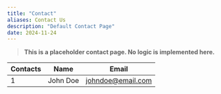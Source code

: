 ```yaml
---
title: "Contact"
aliases: Contact Us
description: "Default Contact Page"
date: 2024-11-24
---
```

<script>
    import Contact from '$lib/components/contact/Contact.svelte';
</script>

> **This is a placeholder contact page. No logic is implemented here.**

| Contacts | Name | Email |
| ------------- | -------------- | -------------- |
| 1 | John Doe | johndoe@email.com |



<Contact />
